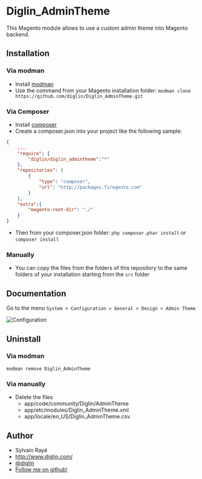 # Diglin_AdminTheme #

This Magento module allows to use a custom admin theme into Magento backend.

## Installation

### Via modman
- Install [modman](https://github.com/colinmollenhour/modman)
- Use the command from your Magento installation folder: `modman clone https://github.com/diglin/Diglin_AdminTheme.git`

### Via Composer

- Install [composer](http://getcomposer.org/download/)
- Create a composer.json into your project like the following sample:

```json
{
    ...
    "require": {
        "diglin/diglin_admintheme":"*"
    },
    "repositories": [
	    {
            "type": "composer",
            "url": "http://packages.firegento.com"
        }
    ],
    "extra":{
        "magento-root-dir": "./"
    }
}

```

- Then from your composer.json folder: `php composer.phar install` or `composer install`


### Manually
- You can copy the files from the folders of this repository to the same folders of your installation starting from the `src` folder

## Documentation

Go to the menu `System > Configuration > General > Design > Admin Theme`

![Configuration](https://raw.github.com/diglin/Diglin_AdminTheme/master/docs/images/configuration.png "Configuration Admin")


## Uninstall

### Via modman

`modman remove Diglin_AdminTheme`

### Via manually

- Delete the files
	- app/code/community/Diglin/AdminTheme
	- app/etc/modules/Diglin_AdminTheme.xml
	- app/locale/en_US/Diglin_AdminTheme.csv

## Author

* Sylvain Rayé
* http://www.diglin.com/
* [@diglin](https://twitter.com/diglin_)
* [Follow me on github!](https://github.com/diglin)